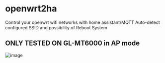# openwrt2ha
Control your openwrt wifi networks with home assistant/MQTT
Auto-detect configured SSID and possibility of Reboot System
## ONLY TESTED ON GL-MT6000 in AP mode

![image](https://github.com/user-attachments/assets/be602e55-d66e-4a75-9767-a64e14a852be)
